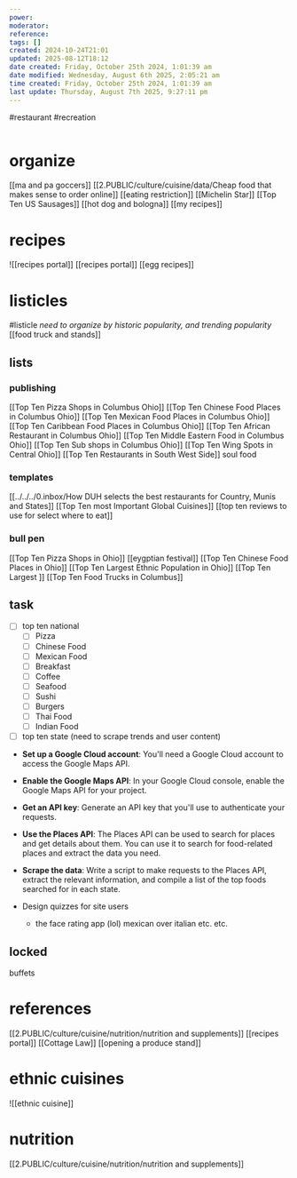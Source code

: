 ```yaml
---
power: 
moderator: 
reference: 
tags: []
created: 2024-10-24T21:01
updated: 2025-08-12T18:12
date created: Friday, October 25th 2024, 1:01:39 am
date modified: Wednesday, August 6th 2025, 2:05:21 am
time created: Friday, October 25th 2024, 1:01:39 am
last update: Thursday, August 7th 2025, 9:27:11 pm
---
```

#restaurant #recreation 
```table-of-contents
```
# organize
[[ma and pa goccers]]
[[2.PUBLIC/culture/cuisine/data/Cheap food that makes sense to order online]]
[[eating restriction]]
[[Michelin Star]]
[[Top Ten US Sausages]]
[[hot dog and bologna]]
[[my recipes]]

#
# recipes
![[recipes portal]]
[[recipes portal]]
[[egg recipes]]

# listicles
#listicle 
*need to organize by historic popularity, and trending popularity*
[[food truck and stands]]

## lists

### publishing
[[Top Ten Pizza Shops in Columbus Ohio]]
[[Top Ten Chinese Food Places in Columbus Ohio]]
[[Top Ten Mexican Food Places in Columbus Ohio]]
[[Top Ten Caribbean Food Places in Columbus Ohio]]
[[Top Ten African Restaurant in Columbus Ohio]]
[[Top Ten Middle Eastern Food in Columbus Ohio]]
[[Top Ten Sub shops in Columbus Ohio]]
[[Top Ten Wing Spots in Central Ohio]]
[[Top Ten Restaurants in South West Side]]
soul food

### templates
[[../../../0.inbox/How DUH selects the best restaurants for Country, Munis and States]]
[[Top Ten most Important Global Cuisines]]
[[top ten reviews to use for select where to eat]]
### bull pen
[[Top Ten Pizza Shops in Ohio]]
[[eygptian festival]]
[[Top Ten Chinese Food Places in Ohio]]
[[Top Ten Largest Ethnic Population in Ohio]]
[[Top Ten Largest ]]
[[Top Ten Food Trucks in Columbus]]

## task
- [ ] top ten national
	- [ ] Pizza
	- [ ] Chinese Food
	- [ ] Mexican Food
	- [ ] Breakfast
	- [ ] Coffee
	- [ ] Seafood
	- [ ] Sushi
	- [ ] Burgers
	- [ ] Thai Food
	- [ ] Indian Food
- [ ] top ten state (need to scrape trends and user content)
- **Set up a Google Cloud account**: You'll need a Google Cloud account to access the Google Maps API.
    
- **Enable the Google Maps API**: In your Google Cloud console, enable the Google Maps API for your project.
    
- **Get an API key**: Generate an API key that you'll use to authenticate your requests.
    
- **Use the Places API**: The Places API can be used to search for places and get details about them. You can use it to search for food-related places and extract the data you need.
    
- **Scrape the data**: Write a script to make requests to the Places API, extract the relevant information, and compile a list of the top foods searched for in each state.
- Design quizzes for site users
	- the face rating app (lol) mexican over italian etc. etc.
## locked
buffets

# references
[[2.PUBLIC/culture/cuisine/nutrition/nutrition and supplements]]
[[recipes portal]]
[[Cottage Law]]
[[opening a produce stand]]

# ethnic cuisines
![[ethnic cuisine]]




# nutrition
[[2.PUBLIC/culture/cuisine/nutrition/nutrition and supplements]]
